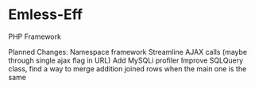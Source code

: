 Emless-Eff
==========

PHP Framework

Planned Changes:
	Namespace framework
	Streamline AJAX calls (maybe through single ajax flag in URL)
	Add MySQLi profiler
	Improve SQLQuery class, find a way to merge addition joined rows when the main one is the same
	